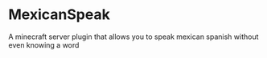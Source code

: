 # MexicanSpeak
A minecraft server plugin that allows you to speak mexican spanish without even knowing  a word
